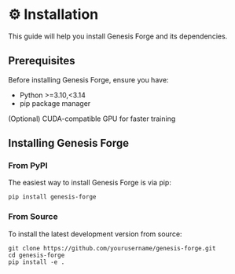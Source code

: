 # ⚙️ Installation

This guide will help you install Genesis Forge and its dependencies.

## Prerequisites

Before installing Genesis Forge, ensure you have:

- Python >=3.10,<3.14
- pip package manager

(Optional) CUDA-compatible GPU for faster training

## Installing Genesis Forge

### From PyPI

The easiest way to install Genesis Forge is via pip:

```shell
pip install genesis-forge
```

### From Source

To install the latest development version from source:

```shell
git clone https://github.com/yourusername/genesis-forge.git
cd genesis-forge
pip install -e .
```
